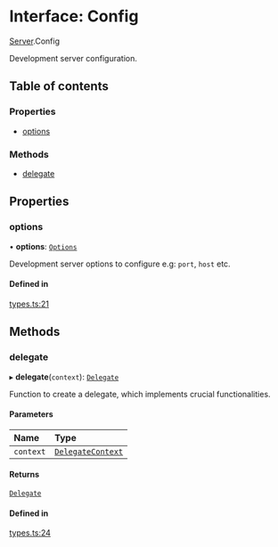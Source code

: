 # Interface: Config

[Server](../modules/Server.md).Config

Development server configuration.

## Table of contents

### Properties

- [options](Server.Config.md#options)

### Methods

- [delegate](Server.Config.md#delegate)

## Properties

### options

• **options**: [`Options`](Server.Options.md)

Development server options to configure e.g: `port`, `host` etc.

#### Defined in

[types.ts:21](https://github.com/callstack/repack/blob/1d9a1bb/packages/dev-server/src/types.ts#L21)

## Methods

### delegate

▸ **delegate**(`context`): [`Delegate`](Server.Delegate.md)

Function to create a delegate, which implements crucial functionalities.

#### Parameters

| Name | Type |
| :------ | :------ |
| `context` | [`DelegateContext`](Server.DelegateContext.md) |

#### Returns

[`Delegate`](Server.Delegate.md)

#### Defined in

[types.ts:24](https://github.com/callstack/repack/blob/1d9a1bb/packages/dev-server/src/types.ts#L24)
